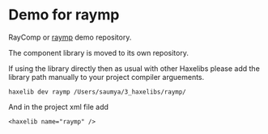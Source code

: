 Demo for raymp
==========================
RayComp or [raymp][1] demo repository.          

The component library is moved to its own repository.

If using the library directly then as usual with other Haxelibs please add the library path manually to your project compiler arguements.
```
haxelib dev raymp /Users/saumya/3_haxelibs/raymp/
```
And in the project xml file add
```
<haxelib name="raymp" />
```










[1]: https://github.com/saumya/raymp
